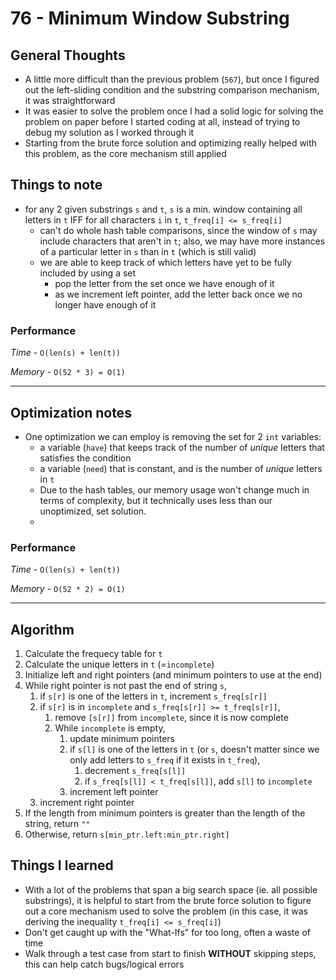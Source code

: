 # 76 - Minimum Window Substring

## General Thoughts
- A little more difficult than the previous problem (`567`), but once I figured out the left-sliding condition and the substring comparison mechanism, it was straightforward
- It was easier to solve the problem once I had a solid logic for solving the problem on paper before I started coding at all, instead of trying to debug my solution as I worked through it
- Starting from the brute force solution and optimizing really helped with this problem, as the core mechanism still applied

## Things to note
- for any 2 given substrings `s` and `t`, `s` is a min. window containing all letters in `t` IFF for all characters `i` in `t`, `t_freq[i] <= s_freq[i]`
    - can't do whole hash table comparisons, since the window of `s` may include characters that aren't in `t`; also, we may have more instances of a particular letter in `s` than in `t` (which is still valid)
    - we are able to keep track of which letters have yet to be fully included by using a set
        - pop the letter from the set once we have enough of it
        - as we increment left pointer, add the letter back once we no longer have enough of it

### Performance

*Time* - `O(len(s) + len(t))`

*Memory* - `O(52 * 3) = O(1)`

---

## Optimization notes
- One optimization we can employ is removing the set for 2 `int` variables:
    - a variable (`have`) that keeps track of the number of *unique* letters that satisfies the condition
    - a variable (`need`) that is constant, and is the number of *unique* letters in `t`
    - Due to the hash tables, our memory usage won't change much in terms of complexity, but it technically uses less than our unoptimized, set solution.
    - 
### Performance

*Time* - `O(len(s) + len(t))`

*Memory* - `O(52 * 2) = O(1)`

---

## Algorithm
1. Calculate the frequecy table for `t`
2. Calculate the unique letters in `t` (=`incomplete`)
3. Initialize left and right pointers (and minimum pointers to use at the end)
4. While right pointer is not past the end of string `s`,
    1. if `s[r]` is one of the letters in `t`, increment `s_freq[s[r]]`
    2. if `s[r]` is in `incomplete` and `s_freq[s[r]] >= t_freq[s[r]]`,
        1. remove `[s[r]]` from `incomplete`, since it is now complete
        2. While `incomplete` is empty,
            1. update minimum pointers
            2. if `s[l]` is one of the letters in `t` (or `s`, doesn't matter since we only add letters to `s_freq` if it exists in `t_freq`),
                1. decrement `s_freq[s[l]]`
                2. if `s_freq[s[l]] < t_freq[s[l]]`, add `s[l]` to `incomplete`
            3. increment left pointer
    3. increment right pointer
5. If the length from minimum pointers is greater than the length of the string, return `""`
6. Otherwise, return `s[min_ptr.left:min_ptr.right]`

## Things I learned
- With a lot of the problems that span a big search space (ie. all possible substrings), it is helpful to start from the brute force solution to figure out a core mechanism used to solve the problem (in this case, it was deriving the inequality `t_freq[i] <= s_freq[i]`)
- Don't get caught up with the "What-Ifs" for too long, often a waste of time
- Walk through a test case from start to finish **WITHOUT** skipping steps, this can help catch bugs/logical errors